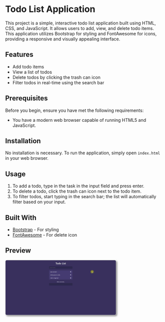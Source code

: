 
# Todo List Application

This project is a simple, interactive todo list application built using HTML, CSS, and JavaScript. It allows users to add, view, and delete todo items. This application utilizes Bootstrap for styling and FontAwesome for icons, providing a responsive and visually appealing interface.

## Features

- Add todo items
- View a list of todos
- Delete todos by clicking the trash can icon
- Filter todos in real-time using the search bar

## Prerequisites

Before you begin, ensure you have met the following requirements:
- You have a modern web browser capable of running HTML5 and JavaScript.

## Installation

No installation is necessary. To run the application, simply open `index.html` in your web browser.

## Usage

1. To add a todo, type in the task in the input field and press enter.
2. To delete a todo, click the trash can icon next to the todo item.
3. To filter todos, start typing in the search bar; the list will automatically filter based on your input.

## Built With

- [Bootstrap](https://getbootstrap.com/) - For styling
- [FontAwesome](https://fontawesome.com/) - For delete icon

## Preview
<img src="Preview.gif" alt="Project Preview" width="70%" style="border: 1px solid #ccc; border-radius: 5px; box-shadow: 3px 3px 5px #888;">
